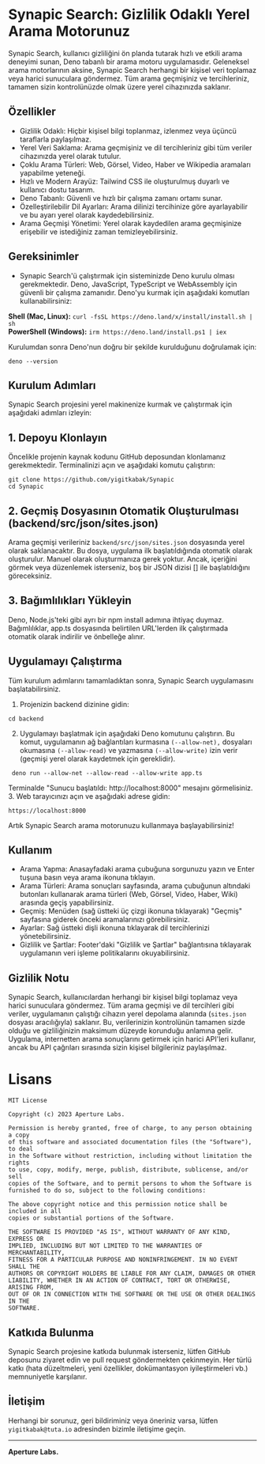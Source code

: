 # Synapic Search: Gizlilik Odaklı Yerel Arama Motorunuz

Synapic Search, kullanıcı gizliliğini ön planda tutarak hızlı ve etkili arama deneyimi sunan, Deno tabanlı bir arama motoru uygulamasıdır. Geleneksel arama motorlarının aksine, Synapic Search herhangi bir kişisel veri toplamaz veya harici sunuculara göndermez. Tüm arama geçmişiniz ve tercihleriniz, tamamen sizin kontrolünüzde olmak üzere yerel cihazınızda saklanır.
## Özellikler
- Gizlilik Odaklı: Hiçbir kişisel bilgi toplanmaz, izlenmez veya üçüncü taraflarla paylaşılmaz.
- Yerel Veri Saklama: Arama geçmişiniz ve dil tercihleriniz gibi tüm veriler cihazınızda yerel olarak tutulur.
- Çoklu Arama Türleri: Web, Görsel, Video, Haber ve Wikipedia aramaları yapabilme yeteneği.
- Hızlı ve Modern Arayüz: Tailwind CSS ile oluşturulmuş duyarlı ve kullanıcı dostu tasarım.
- Deno Tabanlı: Güvenli ve hızlı bir çalışma zamanı ortamı sunar.
- Özelleştirilebilir Dil Ayarları: Arama dilinizi tercihinize göre ayarlayabilir ve bu ayarı yerel olarak kaydedebilirsiniz.
- Arama Geçmişi Yönetimi: Yerel olarak kaydedilen arama geçmişinize erişebilir ve istediğiniz zaman temizleyebilirsiniz.
## Gereksinimler
- Synapic Search'ü çalıştırmak için sisteminizde Deno kurulu olması gerekmektedir. Deno, JavaScript, TypeScript ve WebAssembly için güvenli bir çalışma zamanıdır. Deno'yu kurmak için aşağıdaki komutları kullanabilirsiniz: <br />

**Shell (Mac, Linux):** ```curl -fsSL https://deno.land/x/install/install.sh | sh``` <br />
**PowerShell (Windows):** ```irm https://deno.land/install.ps1 | iex```

Kurulumdan sonra Deno'nun doğru bir şekilde kurulduğunu doğrulamak için:
```
deno --version
```
## Kurulum Adımları
Synapic Search projesini yerel makinenize kurmak ve çalıştırmak için aşağıdaki adımları izleyin:
## 1. Depoyu Klonlayın
Öncelikle projenin kaynak kodunu GitHub deposundan klonlamanız gerekmektedir. Terminalinizi açın ve aşağıdaki komutu çalıştırın:
```
git clone https://github.com/yigitkabak/Synapic
cd Synapic
```
## 2. Geçmiş Dosyasının Otomatik Oluşturulması (backend/src/json/sites.json)
Arama geçmişi verileriniz `backend/src/json/sites.json` dosyasında yerel olarak saklanacaktır. Bu dosya, uygulama ilk başlatıldığında otomatik olarak oluşturulur. Manuel olarak oluşturmanıza gerek yoktur. Ancak, içeriğini görmek veya düzenlemek isterseniz, boş bir JSON dizisi [] ile başlatıldığını göreceksiniz.
## 3. Bağımlılıkları Yükleyin
Deno, Node.js'teki gibi ayrı bir npm install adımına ihtiyaç duymaz. Bağımlılıklar, app.ts dosyasında belirtilen URL'lerden ilk çalıştırmada otomatik olarak indirilir ve önbelleğe alınır.
## Uygulamayı Çalıştırma
Tüm kurulum adımlarını tamamladıktan sonra, Synapic Search uygulamasını başlatabilirsiniz.
 1. Projenizin backend dizinine gidin:
```
cd backend
```
 2. Uygulamayı başlatmak için aşağıdaki Deno komutunu çalıştırın. Bu komut, uygulamanın ağ bağlantıları kurmasına `(--allow-net),` dosyaları okumasına `(--allow-read)` ve yazmasına `(--allow-write)` izin verir (geçmişi yerel olarak kaydetmek için gereklidir).
```
 deno run --allow-net --allow-read --allow-write app.ts
```
Terminalde "Sunucu başlatıldı: http://localhost:8000" mesajını görmelisiniz.
 3. Web tarayıcınızı açın ve aşağıdaki adrese gidin: 
 ```
 https://localhost:8000
```
Artık Synapic Search arama motorunuzu kullanmaya başlayabilirsiniz!
## Kullanım
- Arama Yapma: Anasayfadaki arama çubuğuna sorgunuzu yazın ve Enter tuşuna basın veya arama ikonuna tıklayın.
- Arama Türleri: Arama sonuçları sayfasında, arama çubuğunun altındaki butonları kullanarak arama türleri (Web, Görsel, Video, Haber, Wiki) arasında geçiş yapabilirsiniz.
- Geçmiş: Menüden (sağ üstteki üç çizgi ikonuna tıklayarak) "Geçmiş" sayfasına giderek önceki aramalarınızı görebilirsiniz.
- Ayarlar: Sağ üstteki dişli ikonuna tıklayarak dil tercihlerinizi yönetebilirsiniz.
- Gizlilik ve Şartlar: Footer'daki "Gizlilik ve Şartlar" bağlantısına tıklayarak uygulamanın veri işleme politikalarını okuyabilirsiniz.
## Gizlilik Notu
Synapic Search, kullanıcılardan herhangi bir kişisel bilgi toplamaz veya harici sunuculara göndermez. Tüm arama geçmişi ve dil tercihleri gibi veriler, uygulamanın çalıştığı cihazın yerel depolama alanında (`sites.json` dosyası aracılığıyla) saklanır. Bu, verilerinizin kontrolünün tamamen sizde olduğu ve gizliliğinizin maksimum düzeyde korunduğu anlamına gelir. Uygulama, internetten arama sonuçlarını getirmek için harici API'leri kullanır, ancak bu API çağrıları sırasında sizin kişisel bilgileriniz paylaşılmaz.
# Lisans
```
MIT License

Copyright (c) 2023 Aperture Labs.

Permission is hereby granted, free of charge, to any person obtaining a copy
of this software and associated documentation files (the "Software"), to deal
in the Software without restriction, including without limitation the rights
to use, copy, modify, merge, publish, distribute, sublicense, and/or sell
copies of the Software, and to permit persons to whom the Software is
furnished to do so, subject to the following conditions:

The above copyright notice and this permission notice shall be included in all
copies or substantial portions of the Software.

THE SOFTWARE IS PROVIDED "AS IS", WITHOUT WARRANTY OF ANY KIND, EXPRESS OR
IMPLIED, INCLUDING BUT NOT LIMITED TO THE WARRANTIES OF MERCHANTABILITY,
FITNESS FOR A PARTICULAR PURPOSE AND NONINFRINGEMENT. IN NO EVENT SHALL THE
AUTHORS OR COPYRIGHT HOLDERS BE LIABLE FOR ANY CLAIM, DAMAGES OR OTHER
LIABILITY, WHETHER IN AN ACTION OF CONTRACT, TORT OR OTHERWISE, ARISING FROM,
OUT OF OR IN CONNECTION WITH THE SOFTWARE OR THE USE OR OTHER DEALINGS IN THE
SOFTWARE.
```
## Katkıda Bulunma
Synapic Search projesine katkıda bulunmak isterseniz, lütfen GitHub deposunu ziyaret edin ve pull request göndermekten çekinmeyin. Her türlü katkı (hata düzeltmeleri, yeni özellikler, dokümantasyon iyileştirmeleri vb.) memnuniyetle karşılanır.
## İletişim

Herhangi bir sorunuz, geri bildiriminiz veya öneriniz varsa, lütfen `yigitkabak@tuta.io` adresinden bizimle iletişime geçin.

---

**Aperture Labs.**
